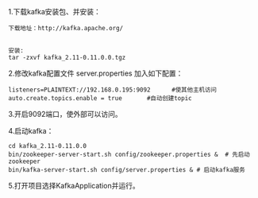 1.下载kafka安装包、并安装：

    下载地址：http://kafka.apache.org/
    
        
    安装:
    tar -zxvf kafka_2.11-0.11.0.0.tgz
2.修改kafka配置文件 server.properties 加入如下配置：

    listeners=PLAINTEXT://192.168.0.195:9092      #使其他主机访问
    auto.create.topics.enable = true       #自动创建topic

3.开启9092端口，使外部可以访问。

4.启动kafka：

    cd kafka_2.11-0.11.0.0
    bin/zookeeper-server-start.sh config/zookeeper.properties &  # 先启动zookeeper
    bin/kafka-server-start.sh config/server.properties & # 启动kafka服务

5.打开项目选择KafkaApplication并运行。
